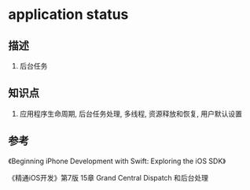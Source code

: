 # application status

## 描述

1. 后台任务

## 知识点

1. 应用程序生命周期, 后台任务处理, 多线程, 资源释放和恢复, 用户默认设置

## 参考

《Beginning iPhone Development with Swift: Exploring the iOS SDK》

《精通iOS开发》第7版 15章 Grand Central Dispatch 和后台处理
